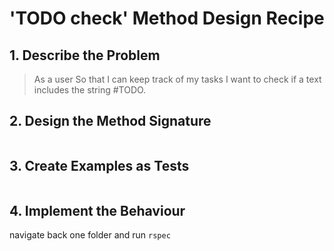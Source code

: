 # 'TODO check' Method Design Recipe

## 1. Describe the Problem

> As a user
> So that I can keep track of my tasks
> I want to check if a text includes the string #TODO.
> 
## 2. Design the Method Signature

```ruby


```

## 3. Create Examples as Tests

```ruby


```

## 4. Implement the Behaviour

navigate back one folder and run ```rspec```


